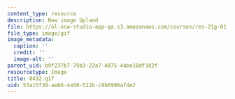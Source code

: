 ```yaml
---
content_type: resource
description: New image Uplaod
file: https://ol-ocw-studio-app-qa.s3.amazonaws.com/courses/res-21g-01-kana-spring-2010/53a15f30ae664a50512bc9b6996afde2_0432.gif
file_type: image/gif
image_metadata:
  caption: ''
  credit: ''
  image-alt: ''
parent_uid: b9f237b7-79b3-22a7-4875-4abe18df3d2f
resourcetype: Image
title: 0432.gif
uid: 53a15f30-ae66-4a50-512b-c9b6996afde2
---
```

